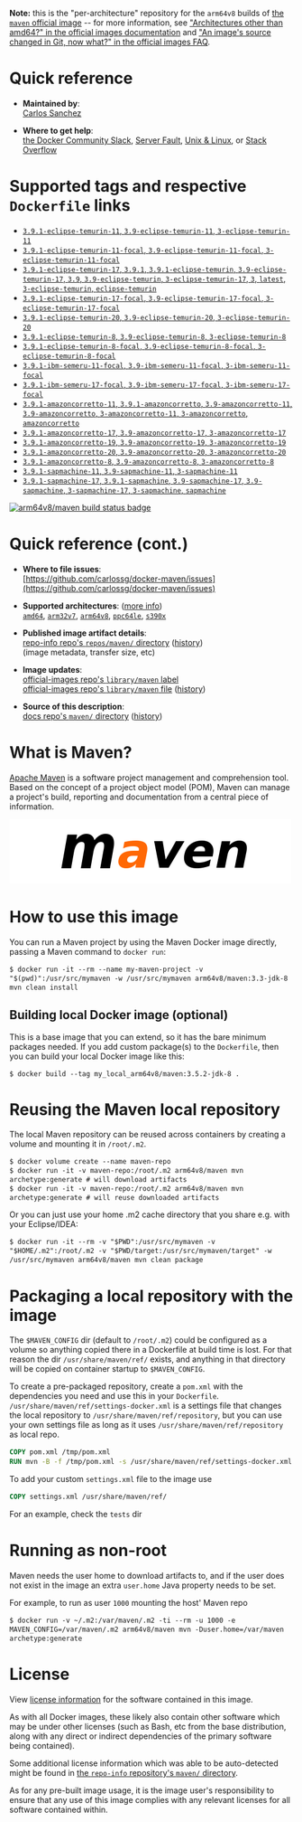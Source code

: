 <!--

********************************************************************************

WARNING:

    DO NOT EDIT "maven/README.md"

    IT IS AUTO-GENERATED

    (from the other files in "maven/" combined with a set of templates)

********************************************************************************

-->

**Note:** this is the "per-architecture" repository for the `arm64v8` builds of [the `maven` official image](https://hub.docker.com/_/maven) -- for more information, see ["Architectures other than amd64?" in the official images documentation](https://github.com/docker-library/official-images#architectures-other-than-amd64) and ["An image's source changed in Git, now what?" in the official images FAQ](https://github.com/docker-library/faq#an-images-source-changed-in-git-now-what).

# Quick reference

-	**Maintained by**:  
	[Carlos Sanchez](https://github.com/carlossg/docker-maven)

-	**Where to get help**:  
	[the Docker Community Slack](https://dockr.ly/comm-slack), [Server Fault](https://serverfault.com/help/on-topic), [Unix & Linux](https://unix.stackexchange.com/help/on-topic), or [Stack Overflow](https://stackoverflow.com/help/on-topic)

# Supported tags and respective `Dockerfile` links

-	[`3.9.1-eclipse-temurin-11`, `3.9-eclipse-temurin-11`, `3-eclipse-temurin-11`](https://github.com/carlossg/docker-maven/blob/f99b8cd582524a58a73b23b97e9b8c17001573af/eclipse-temurin-11/Dockerfile)
-	[`3.9.1-eclipse-temurin-11-focal`, `3.9-eclipse-temurin-11-focal`, `3-eclipse-temurin-11-focal`](https://github.com/carlossg/docker-maven/blob/8f9adaf3d78df6ed956b0a717d51876f71f0fdfe/eclipse-temurin-11-focal/Dockerfile)
-	[`3.9.1-eclipse-temurin-17`, `3.9.1`, `3.9.1-eclipse-temurin`, `3.9-eclipse-temurin-17`, `3.9`, `3.9-eclipse-temurin`, `3-eclipse-temurin-17`, `3`, `latest`, `3-eclipse-temurin`, `eclipse-temurin`](https://github.com/carlossg/docker-maven/blob/8f9adaf3d78df6ed956b0a717d51876f71f0fdfe/eclipse-temurin-17/Dockerfile)
-	[`3.9.1-eclipse-temurin-17-focal`, `3.9-eclipse-temurin-17-focal`, `3-eclipse-temurin-17-focal`](https://github.com/carlossg/docker-maven/blob/8f9adaf3d78df6ed956b0a717d51876f71f0fdfe/eclipse-temurin-17-focal/Dockerfile)
-	[`3.9.1-eclipse-temurin-20`, `3.9-eclipse-temurin-20`, `3-eclipse-temurin-20`](https://github.com/carlossg/docker-maven/blob/d84a7d025072e7f0de644de36e86236e83414837/eclipse-temurin-20/Dockerfile)
-	[`3.9.1-eclipse-temurin-8`, `3.9-eclipse-temurin-8`, `3-eclipse-temurin-8`](https://github.com/carlossg/docker-maven/blob/8f9adaf3d78df6ed956b0a717d51876f71f0fdfe/eclipse-temurin-8/Dockerfile)
-	[`3.9.1-eclipse-temurin-8-focal`, `3.9-eclipse-temurin-8-focal`, `3-eclipse-temurin-8-focal`](https://github.com/carlossg/docker-maven/blob/8f9adaf3d78df6ed956b0a717d51876f71f0fdfe/eclipse-temurin-8-focal/Dockerfile)
-	[`3.9.1-ibm-semeru-11-focal`, `3.9-ibm-semeru-11-focal`, `3-ibm-semeru-11-focal`](https://github.com/carlossg/docker-maven/blob/8f9adaf3d78df6ed956b0a717d51876f71f0fdfe/ibm-semeru-11-focal/Dockerfile)
-	[`3.9.1-ibm-semeru-17-focal`, `3.9-ibm-semeru-17-focal`, `3-ibm-semeru-17-focal`](https://github.com/carlossg/docker-maven/blob/8f9adaf3d78df6ed956b0a717d51876f71f0fdfe/ibm-semeru-17-focal/Dockerfile)
-	[`3.9.1-amazoncorretto-11`, `3.9.1-amazoncorretto`, `3.9-amazoncorretto-11`, `3.9-amazoncorretto`, `3-amazoncorretto-11`, `3-amazoncorretto`, `amazoncorretto`](https://github.com/carlossg/docker-maven/blob/8f9adaf3d78df6ed956b0a717d51876f71f0fdfe/amazoncorretto-11/Dockerfile)
-	[`3.9.1-amazoncorretto-17`, `3.9-amazoncorretto-17`, `3-amazoncorretto-17`](https://github.com/carlossg/docker-maven/blob/8f9adaf3d78df6ed956b0a717d51876f71f0fdfe/amazoncorretto-17/Dockerfile)
-	[`3.9.1-amazoncorretto-19`, `3.9-amazoncorretto-19`, `3-amazoncorretto-19`](https://github.com/carlossg/docker-maven/blob/8f9adaf3d78df6ed956b0a717d51876f71f0fdfe/amazoncorretto-19/Dockerfile)
-	[`3.9.1-amazoncorretto-20`, `3.9-amazoncorretto-20`, `3-amazoncorretto-20`](https://github.com/carlossg/docker-maven/blob/d84a7d025072e7f0de644de36e86236e83414837/amazoncorretto-20/Dockerfile)
-	[`3.9.1-amazoncorretto-8`, `3.9-amazoncorretto-8`, `3-amazoncorretto-8`](https://github.com/carlossg/docker-maven/blob/8f9adaf3d78df6ed956b0a717d51876f71f0fdfe/amazoncorretto-8/Dockerfile)
-	[`3.9.1-sapmachine-11`, `3.9-sapmachine-11`, `3-sapmachine-11`](https://github.com/carlossg/docker-maven/blob/8f9adaf3d78df6ed956b0a717d51876f71f0fdfe/sapmachine-11/Dockerfile)
-	[`3.9.1-sapmachine-17`, `3.9.1-sapmachine`, `3.9-sapmachine-17`, `3.9-sapmachine`, `3-sapmachine-17`, `3-sapmachine`, `sapmachine`](https://github.com/carlossg/docker-maven/blob/8f9adaf3d78df6ed956b0a717d51876f71f0fdfe/sapmachine-17/Dockerfile)

[![arm64v8/maven build status badge](https://img.shields.io/jenkins/s/https/doi-janky.infosiftr.net/job/multiarch/job/arm64v8/job/maven.svg?label=arm64v8/maven%20%20build%20job)](https://doi-janky.infosiftr.net/job/multiarch/job/arm64v8/job/maven/)

# Quick reference (cont.)

-	**Where to file issues**:  
	[https://github.com/carlossg/docker-maven/issues](https://github.com/carlossg/docker-maven/issues)

-	**Supported architectures**: ([more info](https://github.com/docker-library/official-images#architectures-other-than-amd64))  
	[`amd64`](https://hub.docker.com/r/amd64/maven/), [`arm32v7`](https://hub.docker.com/r/arm32v7/maven/), [`arm64v8`](https://hub.docker.com/r/arm64v8/maven/), [`ppc64le`](https://hub.docker.com/r/ppc64le/maven/), [`s390x`](https://hub.docker.com/r/s390x/maven/)

-	**Published image artifact details**:  
	[repo-info repo's `repos/maven/` directory](https://github.com/docker-library/repo-info/blob/master/repos/maven) ([history](https://github.com/docker-library/repo-info/commits/master/repos/maven))  
	(image metadata, transfer size, etc)

-	**Image updates**:  
	[official-images repo's `library/maven` label](https://github.com/docker-library/official-images/issues?q=label%3Alibrary%2Fmaven)  
	[official-images repo's `library/maven` file](https://github.com/docker-library/official-images/blob/master/library/maven) ([history](https://github.com/docker-library/official-images/commits/master/library/maven))

-	**Source of this description**:  
	[docs repo's `maven/` directory](https://github.com/docker-library/docs/tree/master/maven) ([history](https://github.com/docker-library/docs/commits/master/maven))

# What is Maven?

[Apache Maven](http://maven.apache.org) is a software project management and comprehension tool. Based on the concept of a project object model (POM), Maven can manage a project's build, reporting and documentation from a central piece of information.

![logo](https://raw.githubusercontent.com/docker-library/docs/e2782b8942c1af41419536078c8d0176665a005d/maven/logo.png)

# How to use this image

You can run a Maven project by using the Maven Docker image directly, passing a Maven command to `docker run`:

```console
$ docker run -it --rm --name my-maven-project -v "$(pwd)":/usr/src/mymaven -w /usr/src/mymaven arm64v8/maven:3.3-jdk-8 mvn clean install
```

## Building local Docker image (optional)

This is a base image that you can extend, so it has the bare minimum packages needed. If you add custom package(s) to the `Dockerfile`, then you can build your local Docker image like this:

```console
$ docker build --tag my_local_arm64v8/maven:3.5.2-jdk-8 .
```

# Reusing the Maven local repository

The local Maven repository can be reused across containers by creating a volume and mounting it in `/root/.m2`.

```console
$ docker volume create --name maven-repo
$ docker run -it -v maven-repo:/root/.m2 arm64v8/maven mvn archetype:generate # will download artifacts
$ docker run -it -v maven-repo:/root/.m2 arm64v8/maven mvn archetype:generate # will reuse downloaded artifacts
```

Or you can just use your home .m2 cache directory that you share e.g. with your Eclipse/IDEA:

```console
$ docker run -it --rm -v "$PWD":/usr/src/mymaven -v "$HOME/.m2":/root/.m2 -v "$PWD/target:/usr/src/mymaven/target" -w /usr/src/mymaven arm64v8/maven mvn clean package  
```

# Packaging a local repository with the image

The `$MAVEN_CONFIG` dir (default to `/root/.m2`) could be configured as a volume so anything copied there in a Dockerfile at build time is lost. For that reason the dir `/usr/share/maven/ref/` exists, and anything in that directory will be copied on container startup to `$MAVEN_CONFIG`.

To create a pre-packaged repository, create a `pom.xml` with the dependencies you need and use this in your `Dockerfile`. `/usr/share/maven/ref/settings-docker.xml` is a settings file that changes the local repository to `/usr/share/maven/ref/repository`, but you can use your own settings file as long as it uses `/usr/share/maven/ref/repository` as local repo.

```dockerfile
COPY pom.xml /tmp/pom.xml
RUN mvn -B -f /tmp/pom.xml -s /usr/share/maven/ref/settings-docker.xml dependency:resolve
```

To add your custom `settings.xml` file to the image use

```dockerfile
COPY settings.xml /usr/share/maven/ref/
```

For an example, check the `tests` dir

# Running as non-root

Maven needs the user home to download artifacts to, and if the user does not exist in the image an extra `user.home` Java property needs to be set.

For example, to run as user `1000` mounting the host' Maven repo

```console
$ docker run -v ~/.m2:/var/maven/.m2 -ti --rm -u 1000 -e MAVEN_CONFIG=/var/maven/.m2 arm64v8/maven mvn -Duser.home=/var/maven archetype:generate
```

# License

View [license information](https://www.apache.org/licenses/) for the software contained in this image.

As with all Docker images, these likely also contain other software which may be under other licenses (such as Bash, etc from the base distribution, along with any direct or indirect dependencies of the primary software being contained).

Some additional license information which was able to be auto-detected might be found in [the `repo-info` repository's `maven/` directory](https://github.com/docker-library/repo-info/tree/master/repos/maven).

As for any pre-built image usage, it is the image user's responsibility to ensure that any use of this image complies with any relevant licenses for all software contained within.
